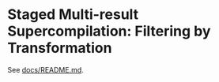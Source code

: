# Staged Multi-result Supercompilation: Filtering by Transformation

See [docs/README.md](docs/README.md).
